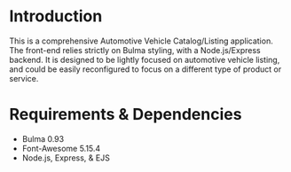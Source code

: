 # Introduction
This is a comprehensive Automotive Vehicle Catalog/Listing application. The front-end relies strictly on Bulma styling, with a Node.js/Express backend. It is designed to be lightly focused on automotive vehicle listing, and could be easily reconfigured to focus on a different type of product or service.

# Requirements & Dependencies
- Bulma 0.93
- Font-Awesome 5.15.4
- Node.js, Express, & EJS
